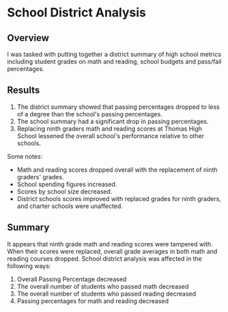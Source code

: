 # School District Analysis

## Overview
I was tasked with putting together a district summary of high school metrics including student grades on math and reading, school budgets and pass/fail percentages.

## Results
1) The district summary showed that passing percentages dropped to less of a degree than the school's passing percentages.
2) The school summary had a significant drop in passing percentages.
3) Replacing ninth graders math and reading scores at Thomas High School lessened the overall school's performance relative to other schools.

Some notes:
* Math and reading scores dropped overall with the replacement of ninth graders' grades.
* School spending figures increased.
* Scores by school size decreased.
* District schools scores improved with replaced grades for ninth graders, and charter schools were unaffected.

## Summary
It appears that ninth grade math and reading scores were tampered with. When their scores were replaced, overall grade averages in both math and reading courses dropped.
School district analysis was affected in the following ways:
1) Overall Passing Percentage decreased
2) The overall number of students who passed math decreased
3) The overall number of students who passed reading decreased
4) Passing percentages for math and reading decreased
